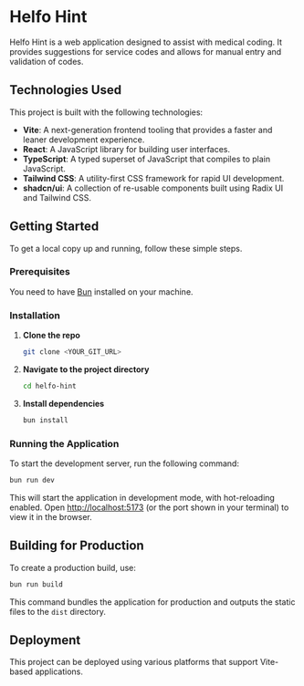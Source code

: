 # Helfo Hint

Helfo Hint is a web application designed to assist with medical coding. It provides suggestions for service codes and allows for manual entry and validation of codes.

## Technologies Used

This project is built with the following technologies:

- **Vite**: A next-generation frontend tooling that provides a faster and leaner development experience.
- **React**: A JavaScript library for building user interfaces.
- **TypeScript**: A typed superset of JavaScript that compiles to plain JavaScript.
- **Tailwind CSS**: A utility-first CSS framework for rapid UI development.
- **shadcn/ui**: A collection of re-usable components built using Radix UI and Tailwind CSS.

## Getting Started

To get a local copy up and running, follow these simple steps.

### Prerequisites

You need to have [Bun](https://bun.sh/) installed on your machine.

### Installation

1.  **Clone the repo**
    ```sh
    git clone <YOUR_GIT_URL>
    ```
2.  **Navigate to the project directory**
    ```sh
    cd helfo-hint
    ```
3.  **Install dependencies**
    ```sh
    bun install
    ```

### Running the Application

To start the development server, run the following command:

```sh
bun run dev
```

This will start the application in development mode, with hot-reloading enabled. Open [http://localhost:5173](http://localhost:5173) (or the port shown in your terminal) to view it in the browser.

## Building for Production

To create a production build, use:

```sh
bun run build
```

This command bundles the application for production and outputs the static files to the `dist` directory.

## Deployment

This project can be deployed using various platforms that support Vite-based applications. 
